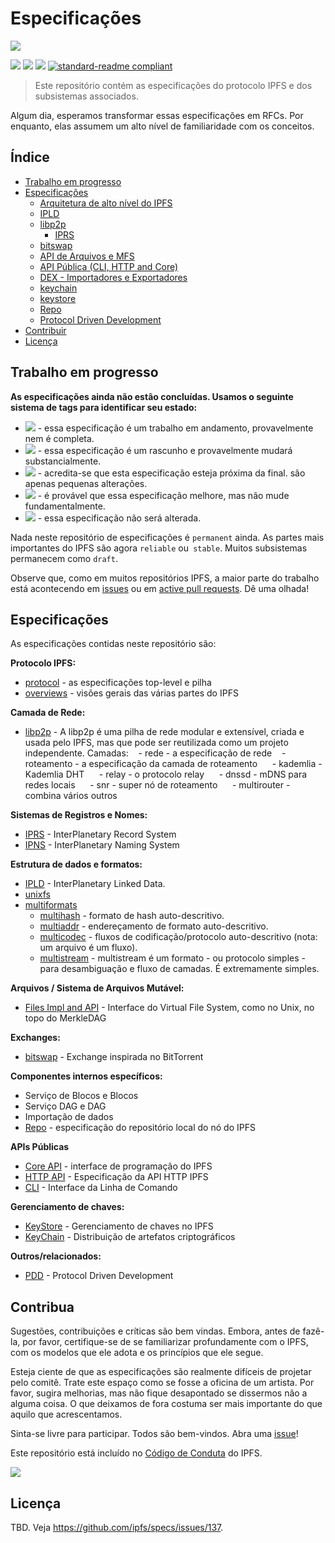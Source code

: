 # Especificações

![](media-artifacts/ipfs-splash.png)

[![](https://img.shields.io/badge/made%20by-Protocol%20Labs-blue.svg?style=flat-square)](http://ipn.io)
[![](https://img.shields.io/badge/project-IPFS-blue.svg?style=flat-square)](http://ipfs.io/)
[![](https://img.shields.io/badge/freenode-%23ipfs-blue.svg?style=flat-square)](http://webchat.freenode.net/?channels=%23ipfs)
[![standard-readme compliant](https://img.shields.io/badge/readme%20style-standard-brightgreen.svg?style=flat-square)](https://github.com/RichardLitt/standard-readme)

> Este repositório contém as especificações do protocolo IPFS e dos subsistemas associados.

Algum dia, esperamos transformar essas especificações em RFCs. Por enquanto, elas assumem um alto nível de familiaridade com os conceitos.

## Índice

- [Trabalho em progresso](#work-in-progress)
- [Especificações](#specs)
  - [Arquitetura de alto nível do IPFS](/architecture)
  - [IPLD](https://github.com/ipld/specs)
  - [libp2p](https://github.com/libp2p/specs)
    - [IPRS](https://github.com/libp2p/specs/blob/master/IPRS.md)
  - [bitswap](/bitswap)
  - [API de Arquivos e MFS](/files)
  - [API Pública (CLI, HTTP and Core)](/public-api)
  - [DEX - Importadores e Exportadores](/dex)
  - [keychain](/keychain)
  - [keystore](/keystore)
  - [Repo](/repo)
  - [Protocol Driven Development](https://github.com/ipfs/pdd)
- [Contribuir](#contribute)
- [Licença](#license)

## Trabalho em progresso

**As especificações ainda não estão concluídas. Usamos o seguinte sistema de tags para identificar seu estado:**

- ![](https://img.shields.io/badge/status-wip-orange.svg?style=flat-square) - essa especificação é um trabalho em andamento, provavelmente nem é completa.
- ![](https://img.shields.io/badge/status-draft-yellow.svg?style=flat-square) - essa especificação é um rascunho e provavelmente mudará substancialmente.
- ![](https://img.shields.io/badge/status-reliable-green.svg?style=flat-square) - acredita-se que esta especificação esteja próxima da final. são apenas pequenas alterações.
- ![](https://img.shields.io/badge/status-stable-brightgreen.svg?style=flat-square) - é provável que essa especificação melhore, mas não mude fundamentalmente.
- ![](https://img.shields.io/badge/status-permanent-blue.svg?style=flat-square) - essa especificação não será alterada.

Nada neste repositório de especificações é `permanent` ainda. As partes mais importantes do IPFS são agora `reliable` ou` stable`. Muitos subsistemas permanecem como `draft`.


Observe que, como em muitos repositórios IPFS, a maior parte do trabalho está acontecendo em [issues](https://github.com/ipfs/specs/issues/) ou em [active pull requests](https://github.com/ipfs/specs/pulls/). Dê uma olhada!

## Especificações

As especificações contidas neste repositório são:

**Protocolo IPFS:**
- [protocol](/architecture) - as especificações top-level e pilha
- [overviews](/overviews) - visões gerais das várias partes do IPFS

**Camada de Rede:**
- [libp2p](https://github.com/libp2p/specs) - A libp2p é uma pilha de rede modular e extensível, criada e usada pelo IPFS, mas que pode ser reutilizada como um projeto independente. Camadas:
   - rede - a especificação de rede
   - roteamento - a especificação da camada de roteamento
     - kademlia - Kademlia DHT
     - relay - o protocolo relay
     - dnssd - mDNS para redes locais
     - snr - super nó de roteamento
     - multirouter - combina vários outros

**Sistemas de Registros e Nomes:**
- [IPRS](https://github.com/libp2p/specs/blob/master/IPRS.md) - InterPlanetary Record System
- [IPNS](/naming) - InterPlanetary Naming System

**Estrutura de dados e formatos:**
- [IPLD](https://github.com/ipld/spec) - InterPlanetary Linked Data.
- [unixfs](/unixfs)
- [multiformats](http://github.com/multiformats/multiformats)
  - [multihash](https://github.com/multiformats/multihash) - formato de hash auto-descritivo.
  - [multiaddr](https://github.com/multiformats/multiaddr) - endereçamento de formato auto-descritivo.
  - [multicodec](https://github.com/multiformats/multicodec) - fluxos de codificação/protocolo auto-descritivo (nota: um arquivo é um fluxo).
  - [multistream](https://github.com/multiformats/multistream) - multistream é um formato - ou protocolo simples - para desambiguação e fluxo de camadas. É extremamente simples.

**Arquivos / Sistema de Arquivos Mutável:**
- [Files Impl and API](/files) - Interface do Virtual File System, como no Unix, no topo do MerkleDAG

**Exchanges:**
- [bitswap](/bitswap) - Exchange inspirada no BitTorrent

**Componentes internos específicos:**
- Serviço de Blocos e Blocos
- Serviço DAG e DAG
- Importação de dados
- [Repo](/repo) - especificação do repositório local do nó do IPFS

**APIs Públicas**
- [Core API](/public-api/core) - interface de programação do IPFS
- [HTTP API](https://github.com/ipfs/http-api-spec) - Especificação da API HTTP IPFS
- [CLI](/public-api/cli) - Interface da Linha de Comando

**Gerenciamento de chaves:**
- [KeyStore](/keystore) - Gerenciamento de chaves no IPFS
- [KeyChain](/keychain) - Distribuição de artefatos criptográficos

**Outros/relacionados:**
- [PDD](https://github.com/ipfs/pdd) - Protocol Driven Development

## Contribua

Sugestões, contribuições e críticas são bem vindas. Embora, antes de fazê-la, por favor, certifique-se de se familiarizar profundamente com o IPFS, com os modelos que ele adota e os princípios que ele segue.

Esteja ciente de que as especificações são realmente difíceis de projetar pelo comitê. Trate este espaço como se fosse a oficina de um artista. Por favor, sugira melhorias, mas não fique desapontado se dissermos não a alguma coisa. O que deixamos de fora costuma ser mais importante do que aquilo que acrescentamos.

Sinta-se livre para participar. Todos são bem-vindos. Abra uma [issue](https://github.com/ipfs/specs/issues)!

Este repositório está incluído no [Código de Conduta](https://github.com/ipfs/community/blob/master/code-of-conduct.md) do IPFS.

[![](https://cdn.rawgit.com/jbenet/contribute-ipfs-gif/master/img/contribute.gif)](https://github.com/ipfs/community/blob/master/contributing.md)

## Licença

TBD. Veja https://github.com/ipfs/specs/issues/137.

